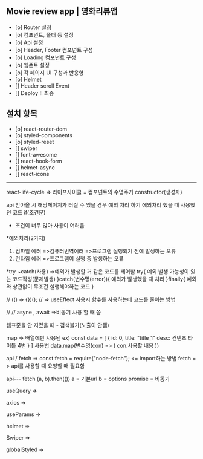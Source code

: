 ## Movie review app | 영화리뷰앱

- [o] Router 설정
- [o] 컴포넌트, 폴더 등 설정
- [o] Api 설정
- [o] Header, Footer 컴포넌트 구성
- [o] Loading 컴포넌트 구성
- [o] 웹폰트 설정
- [o] 각 페이지 UI 구성과 반응형
- [o] Helmet
- [] Header scroll Event
- [] Deploy !! 최종

## 설치 항목

- [o] react-router-dom
- [o] styled-components
- [o] styled-reset
- [] swiper
- [] font-awesome
- [] react-hook-form
- [] helmet-async
- [] react-icons

---

react-life-cycle
=> 라이프사이클 = 컴포넌트의 수명주기
constructor(생성자)

api 받아올 시 해당페이지가 터질 수 있을 경우
예외 처리 하기
에외처리 했을 때 사용했던 코드
if(조건문)

- 조건이 너무 많아 사용이 어려움

\*예외처리(2가지)

1. 컴파일 에러
   =>컴퓨터번역에러
   =>프로그램 실행되기 전에 발생하는 오류
2. 런타임 에러
   =>프로그램이 실행 중 발생하는 오류

\*try ~catch(사용)
=>예외가 발생할 거 같은 코드를 제어함
try{
예외 발생 가능성이 있는 코드작성(문제발생)
}catch(변수명(error)){
예외가 발생했을 때 처리
}finally{
예외와 상관없이 무조건 실행해야하는 코드
}

// (() => {})();
// => useEffect 사용시 함수를 사용하는데 코드를 줄이는 방법

// // asyne , await =>비동기 사용 할 때 씀

웹표준을 안 지켰을 때 - 검색불가(노출이 안됌)

map
=> 배열에만 사용됌
ex)
const data = [
         {
            id: 0,
            title: "title_1"
            desc: 컨텐츠 타이틀 4번
         }
      ] 
      사용법
      data.map(변수명(con) => (
      con.사용할 내용
      ))

api / fetch
=> const fetch = require("node-fetch"); <= import하는 방법
fetch = > api를 사용할 때 요청할 때 필요함

api---
fetch (a, b).then(())
a = 기본url b = options
promise = 비동기

useQuery
=>

axios
=>

useParams
=>

helmet
=>



Swiper
=>



globalStyled
=>


